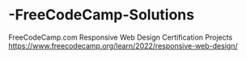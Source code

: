 # -FreeCodeCamp-Solutions
FreeCodeCamp.com Responsive Web Design Certification Projects
https://www.freecodecamp.org/learn/2022/responsive-web-design/

